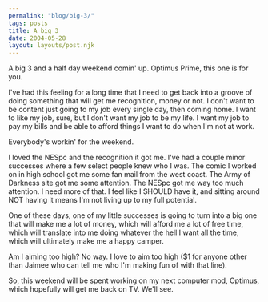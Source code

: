 ```yaml
---
permalink: "blog/big-3/"
tags: posts
title: A big 3
date: 2004-05-28
layout: layouts/post.njk
---
```


A big 3 and a half day weekend comin' up. Optimus Prime, this one is for you.

I've had this feeling for a long time that I need to get back into a groove of doing something that will get me recognition, money or not. I don't want to be content just going to my job every single day, then coming home. I want to like my job, sure, but I don't want my job to be my life. I want my job to pay my bills and be able to afford things I want to do when I'm not at work.

Everybody's workin' for the weekend.

I loved the NESpc and the recognition it got me. I've had a couple minor successes where a few select people knew who I was. The comic I worked on in high school got me some fan mail from the west coast. The Army of Darkness site got me some attention. The NESpc got me way too much attention. I need more of that. I feel like I SHOULD have it, and sitting around NOT having it means I'm not living up to my full potential. 

One of these days, one of my little successes is going to turn into a big one that will make me a lot of money, which will afford me a lot of free time, which will translate into me doing whatever the hell I want all the time, which will ultimately make me a happy camper.

Am I aiming too high? No way. I love to aim too high ($1 for anyone other than Jaimee who can tell me who I'm making fun of with that line).

So, this weekend will be spent working on my next computer mod, Optimus, which hopefully will get me back on TV. We'll see.